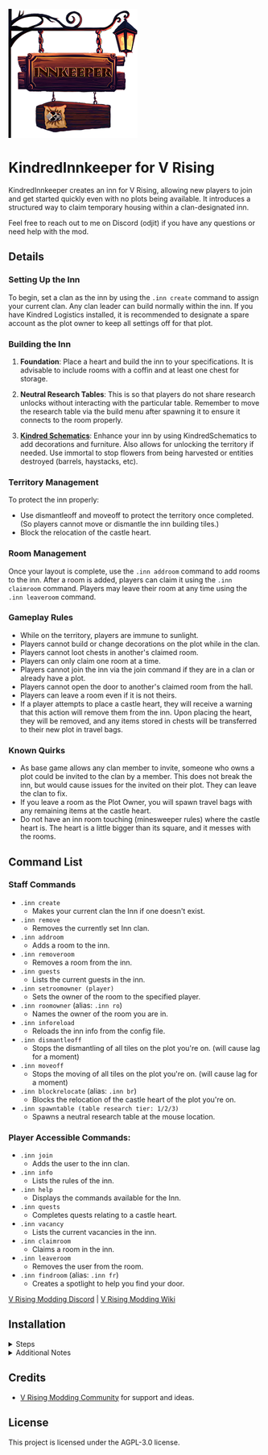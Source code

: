 ![](logo.png)
# KindredInnkeeper for V Rising

KindredInnkeeper creates an inn for V Rising, allowing new players to join and get started quickly even with no plots being available. It introduces a structured way to claim temporary housing within a clan-designated inn.

Feel free to reach out to me on Discord (odjit) if you have any questions or need help with the mod.

## Details

### Setting Up the Inn
To begin, set a clan as the inn by using the `.inn create` command to assign your current clan. Any clan leader can build normally within the inn. If you have Kindred Logistics installed, it is recommended to designate a spare account as the plot owner to keep all settings off for that plot.

### Building the Inn
1. **Foundation**: Place a heart and build the inn to your specifications. It is advisable to include rooms with a coffin and at least one chest for storage.
  
2. **Neutral Research Tables**: This is so that players do not share research unlocks without interacting with the particular table. Remember to move the research table via the build menu after spawning it to ensure it connects to the room properly. 
  
3. [**Kindred Schematics**](https://thunderstore.io/c/v-rising/p/odjit/KindredSchematics/): Enhance your inn by using KindredSchematics to add decorations and furniture. Also allows for unlocking the territory if needed. Use immortal to stop flowers from being harvested or entities destroyed (barrels, haystacks, etc).

### Territory Management
To protect the inn properly:
- Use dismantleoff and moveoff to protect the territory once completed. (So players cannot move or dismantle the inn building tiles.)
- Block the relocation of the castle heart.

### Room Management
Once your layout is complete, use the `.inn addroom` command to add rooms to the inn. After a room is added, players can claim it using the `.inn claimroom` command. Players may leave their room at any time using the `.inn leaveroom` command.

### Gameplay Rules
- While on the territory, players are immune to sunlight.
- Players cannot build or change decorations on the plot while in the clan.
- Players cannot loot chests in another's claimed room.
- Players can only claim one room at a time.
- Players cannot join the inn via the join command if they are in a clan or already have a plot.
- Players cannot open the door to another's claimed room from the hall.
- Players can leave a room even if it is not theirs.
- If a player attempts to place a castle heart, they will receive a warning that this action will remove them from the inn. Upon placing the heart, they will be removed, and any items stored in chests will be transferred to their new plot in travel bags.

### Known Quirks
- As base game allows any clan member to invite, someone who owns a plot could be invited to the clan by a member. This does not break the inn, but would cause issues for the invited on their plot. They can leave the clan to fix.
- If you leave a room as the Plot Owner, you will spawn travel bags with any remaining items at the castle heart.
- Do not have an inn room touching (minesweeper rules) where the castle heart is. The heart is a little bigger than its square, and it messes with the rooms.


## Command List

### Staff Commands
- `.inn create`
  - Makes your current clan the Inn if one doesn't exist.
- `.inn remove`
  - Removes the currently set Inn clan.
- `.inn addroom`
  - Adds a room to the inn.
- `.inn removeroom`
  - Removes a room from the inn.
- `.inn guests`
  - Lists the current guests in the inn.
- `.inn setroomowner (player)`
  - Sets the owner of the room to the specified player.
- `.inn roomowner` (alias: `.inn ro`)
  - Names the owner of the room you are in.
- `.inn inforeload`
  - Reloads the inn info from the config file.
- `.inn dismantleoff`
  - Stops the dismantling of all tiles on the plot you're on. (will cause lag for a moment)
- `.inn moveoff`
  - Stops the moving of all tiles on the plot you're on. (will cause lag for a moment)
- `.inn blockrelocate` (alias: `.inn br`)
  - Blocks the relocation of the castle heart of the plot you're on.
- `.inn spawntable (table research tier: 1/2/3)`
  - Spawns a neutral research table at the mouse location.

### Player Accessible Commands:
- `.inn join`
  - Adds the user to the inn clan.
- `.inn info`
  - Lists the rules of the inn.
- `.inn help`
  - Displays the commands available for the Inn.
- `.inn quests`
  - Completes quests relating to a castle heart.
- `.inn vacancy`
  - Lists the current vacancies in the inn.
- `.inn claimroom`
  - Claims a room in the inn.
- `.inn leaveroom`
  - Removes the user from the room.
- `.inn findroom` (alias: `.inn fr`)
  - Creates a spotlight to help you find your door.

 

[V Rising Modding Discord](https://vrisingmods.com/discord)                     |          [V Rising Modding Wiki](https://wiki.vrisingmods.com)



## Installation
<details> <summary>Steps</summary>

1. Install BepInEx, which is required for modding VRising. Follow the instructions provided at [BepInEx Installation Guide](https://wiki.vrisingmods.com/user/bepinex_install.html) to set it up correctly in your VRising game directory.

2. Download the KindredInnkeeper mod along with its dependencies (VCF). Ensure you select the correct versions that are compatible with your game.

3. After downloading, locate the .dll files for KindredInnkeeper and its dependencies. Move or copy these .dll files into the `BepInEx\Plugins` directory within your VRising installation folder.

   - **Single Player Note:**
     - If you are playing in single player mode, you will need to install [ServerLaunchFix](https://thunderstore.io/c/v-rising/p/Mythic/ServerLaunchFix/). This is a server-side mod that is essential for making the commands work properly on the client side. Make sure to download and place it in the same `BepInEx\Plugins` directory.

4. Launch the Game: Start VRising. If everything has been set up correctly, KindredInnkeeper should now be active in the game.

</details>
<details><summary>Additional Notes</summary>

- **Using Commands:** The commands for KindredInnkeeper go into the chat box, not the console. However, players will first need to authenticate themselves in the console chat. You can find instructions on how to do this [here](https://wiki.vrisingmods.com/user/Using_Server_Mods.html).
- For thorough mod installation instructions and troubleshooting, visit [VRising Mod Installation Guide](https://wiki.vrisingmods.com/user/Mod_Install.html).
- If you encounter any issues, refer to the V Rising Modding Community discord for tech support. 
</details>




## Credits

- [V Rising Modding Community](https://vrisingmods.com) for support and ideas.

## License

This project is licensed under the AGPL-3.0 license.